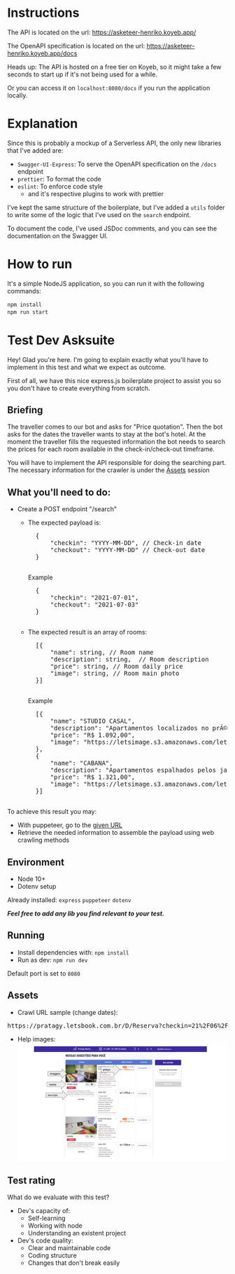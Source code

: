 # Instructions

The API is located on the url: https://asketeer-henriko.koyeb.app/

The OpenAPI specification is located on the url: https://asketeer-henriko.koyeb.app/docs

Heads up: The API is hosted on a free tier on Koyeb, so it might take a few seconds to start up if it's not being used for a while.

Or you can access it on `localhost:8080/docs` if you run the application locally.

# Explanation

Since this is probably a mockup of a Serverless API, the only new libraries that I've added are:

- `Swagger-UI-Express`: To serve the OpenAPI specification on the `/docs` endpoint
- `prettier`: To format the code
- `eslint`: To enforce code style
  - and it's respective plugins to work with prettier

I've kept the same structure of the boilerplate, but I've added a `utils` folder to write some of the logic that I've used on the `search` endpoint.

To document the code, I've used JSDoc comments, and you can see the documentation on the Swagger UI.

# How to run

It's a simple NodeJS application, so you can run it with the following commands:

```bash
npm install
npm run start
```

# Test Dev Asksuite

Hey! Glad you're here.
I'm going to explain exactly what you'll have to implement in this test and what we expect as outcome.

First of all, we have this nice express.js boilerplate project to assist you so you don't have to create everything from scratch.

## Briefing

The traveller comes to our bot and asks for "Price quotation". Then the bot asks for the dates the traveller wants to
stay at the bot's hotel.
At the moment the traveller fills the requested information the bot needs to search the prices for each room available in the check-in/check-out
timeframe.

You will have to implement the API responsible for doing the searching part.
The necessary information for the crawler is under the [Assets](#assets) session

## What you'll need to do:

- Create a POST endpoint "/search"

  - The expected payload is:

      <pre>
      {
          "checkin": "YYYY-MM-DD", // Check-in date
          "checkout": "YYYY-MM-DD" // Check-out date
      }
      </pre>

    Example

      <pre>
      {
          "checkin": "2021-07-01", 
          "checkout": "2021-07-03"
      }
      </pre>

  - The expected result is an array of rooms:

      <pre>
      [{
          "name": string, // Room name
          "description": string,  // Room description
          "price": string, // Room daily price
          "image": string, // Room main photo
      }]
      </pre>

    Example

      <pre>
      [{
          "name": "STUDIO CASAL",
          "description": "Apartamentos localizados no prÃ©dio principal do Resort, prÃ³ximos a recepÃ§Ã£o e a Ã¡rea de convivÃªncia, com vista para Ã¡rea de estacionamento nÃ£o possuem varanda. Acomoda atÃ© 1 adulto e 1 crianÃ§a ou 2 adultos", 
          "price": "R$ 1.092,00",
          "image": "https://letsimage.s3.amazonaws.com/letsbook/193/quartos/30/fotoprincipal.jpg"
      },
      {
          "name": "CABANA",
          "description": "Apartamentos espalhados pelos jardins do Resort, com vista jardim possuem varanda. Acomoda atÃ© 4 adultos ou 3 adultos e 1 crianÃ§a ou 2 adultos e 2 crianÃ§a ou 1 adulto e 3 crianÃ§as, em duas camas casal.", 
          "price": "R$ 1.321,00",
          "image": "https://letsimage.s3.amazonaws.com/letsbook/193/quartos/32/fotoprincipal.jpg"
      }]
      </pre>

To achieve this result you may:

- With puppeteer, go to the [given URL](#assets)
- Retrieve the needed information to assemble the payload using web crawling methods

## Environment

- Node 10+
- Dotenv setup

Already installed: `express` `puppeteer` `dotenv`

**_Feel free to add any lib you find relevant to your test._**

## Running

- Install dependencies with: `npm install`
- Run as dev: `npm run dev`

Default port is set to `8080`

## Assets

- Crawl URL sample (change dates):
<pre>https://pratagy.letsbook.com.br/D/Reserva?checkin=21%2F06%2F2022&checkout=25%2F06%2F2022&cidade=&hotel=12&adultos=2&criancas=&destino=Pratagy+Beach+Resort+All+Inclusive&promocode=&tarifa=&mesCalendario=6%2F14%2F2022</pre>
- Help images:
  ![sample_1](assets/sample_1.png)

## Test rating

What do we evaluate with this test?

- Dev's capacity of:
  - Self-learning
  - Working with node
  - Understanding an existent project
- Dev's code quality:
  - Clear and maintainable code
  - Coding structure
  - Changes that don't break easily
